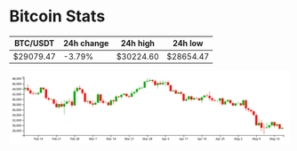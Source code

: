 # Bitcoin Stats

BTC/USDT|24h change|24h high|24h low|
|---|---|---|---|
|$29079.47|-3.79%|$30224.60|$28654.47|

<img src="./chart.svg">
